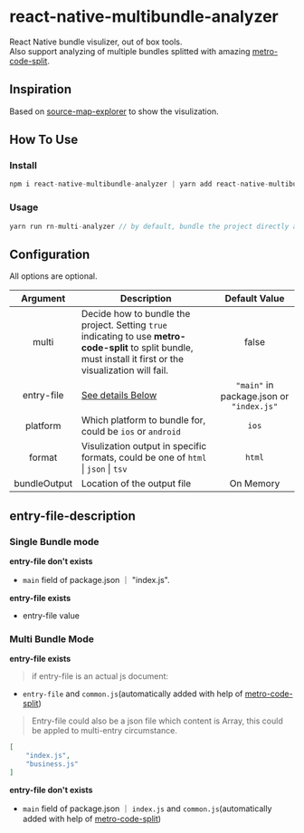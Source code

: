 # react-native-multibundle-analyzer

React Native bundle visulizer, out of box tools.   
Also support analyzing of multiple bundles splitted with amazing [metro-code-split](https://github.com/wuba/metro-code-split). 

## Inspiration

Based on [source-map-explorer](https://github.com/danvk/source-map-explorer) to show the visulization. 

## How To Use

### Install

```ts
npm i react-native-multibundle-analyzer | yarn add react-native-multibundle-analyzer
```

### Usage

```ts
yarn run rn-multi-analyzer // by default, bundle the project directly and open in Browser
```

## Configuration

All options are optional.

| Argument | Description | Default Value|
|:---:|---|:---:|
|multi|Decide how to bundle the project. Setting `true` indicating to use **metro-code-split** to split bundle, must install it first or the visualization will fail.| false|
|entry-file|[See details Below](###entry-file-description)|``"main"`` in package.json or ``"index.js"``|
|platform|Which platform to bundle for, could be ``ios`` or ``android``|``ios``|
|format| Visulization output in specific formats, could be one of `html` &#124; `json` &#124; `tsv` | ``html``|
|bundleOutput| Location of the output file |On Memory|

## entry-file-description

### Single Bundle mode

**entry-file don't exists**  

- `main` field of package.json ｜ "index.js". 

**entry-file exists**

- entry-file value

### Multi Bundle Mode

**entry-file exists**

> if entry-file is an actual js document: 
- `entry-file` and `common.js`(automatically added with help of [metro-code-split](https://github.com/wuba/metro-code-split))

> Entry-file could also be a json file which content is Array, this could be appled to multi-entry circumstance.
```json
[
    "index.js",
    "business.js"
]
```

**entry-file don't exists**

- `main` field of package.json ｜ `index.js` and `common.js`(automatically added with help of [metro-code-split](https://github.com/wuba/metro-code-split))

